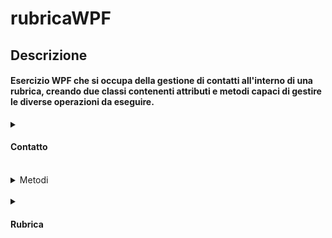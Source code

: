 # rubricaWPF
## Descrizione
#### Esercizio WPF che si occupa della gestione di contatti all'interno di una rubrica, creando due classi contenenti attributi e metodi capaci di gestire le diverse operazioni da eseguire.

<details>
  <summary><h4>Contatto</h4></summary>
  La prima cosa da fare sarà creare la classe <b><i>Contatto</i></b> con i suoi attributi e metodi.
  <br>
  <details>
    <summary>Attributi</summary>

    ```c#
    internal class Contatto
    {
        private int numero;
        private string nome;
        private string cognome;
    ```
    Iniziamo col creare gli attributi necessari : <b><i>numero</i></b>, <b><i>nome</i></b> e <b><i>cognome</i></b>. Li dichiariamo come privati, di modo che non siano direttamente modificabili, rispettando così l'incapsulamento.<br>
 
    ```c#
        public int Numero { get => numero; set => numero = value; }
        public string Nome { get => nome; set => nome = value; }
        public string Cognome { get => cognome; set => cognome = value; }
    ```

    Proseguiamo poi col creare una property per attributo, di modo da poterci accedere al di fuori della nostra classe.
  </details>
</details>
<br>

<details>
  <summary>Metodi</summary>
  Proseguiamo poi col creare i metodi necessari alla nostra classe <b><i>Contatto</i></b>
</details>
<br>

<details>
  <summary><h4>Rubrica</h4></summary>
  Proseguiamo ora con la creazione della nostra classe rubrica, che dovrà essere in grado di gestire ino a 100 oggetti di tipo <b><i>Contatto</i></b>.

  <details>
    <summary>Attributi</summary>
  </details>
  <br>
    <details>
    <summary>Metodi</summary>
  </details>
</details>








